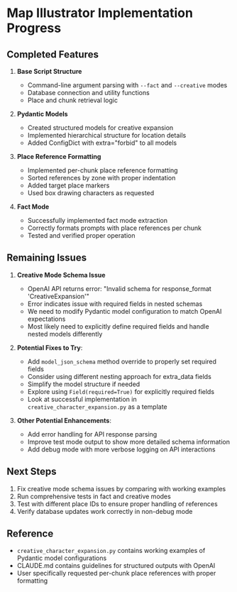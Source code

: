 # Map Illustrator Implementation Progress

## Completed Features

1. **Base Script Structure**
   - Command-line argument parsing with `--fact` and `--creative` modes
   - Database connection and utility functions
   - Place and chunk retrieval logic

2. **Pydantic Models**
   - Created structured models for creative expansion
   - Implemented hierarchical structure for location details
   - Added ConfigDict with extra="forbid" to all models

3. **Place Reference Formatting**
   - Implemented per-chunk place reference formatting
   - Sorted references by zone with proper indentation
   - Added target place markers
   - Used box drawing characters as requested

4. **Fact Mode**
   - Successfully implemented fact mode extraction
   - Correctly formats prompts with place references per chunk
   - Tested and verified proper operation

## Remaining Issues

1. **Creative Mode Schema Issue**
   - OpenAI API returns error: "Invalid schema for response_format 'CreativeExpansion'"
   - Error indicates issue with required fields in nested schemas
   - We need to modify Pydantic model configuration to match OpenAI expectations
   - Most likely need to explicitly define required fields and handle nested models differently

2. **Potential Fixes to Try**:
   - Add `model_json_schema` method override to properly set required fields
   - Consider using different nesting approach for extra_data fields
   - Simplify the model structure if needed
   - Explore using `Field(required=True)` for explicitly required fields
   - Look at successful implementation in `creative_character_expansion.py` as a template

3. **Other Potential Enhancements**:
   - Add error handling for API response parsing
   - Improve test mode output to show more detailed schema information
   - Add debug mode with more verbose logging on API interactions

## Next Steps

1. Fix creative mode schema issues by comparing with working examples
2. Run comprehensive tests in fact and creative modes
3. Test with different place IDs to ensure proper handling of references
4. Verify database updates work correctly in non-debug mode

## Reference

- `creative_character_expansion.py` contains working examples of Pydantic model configurations
- CLAUDE.md contains guidelines for structured outputs with OpenAI
- User specifically requested per-chunk place references with proper formatting